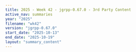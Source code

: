 ```yaml
---
title: 2025 - Week 42 - jgrpp-0.67.0 - 3rd Party Content
active_nav: summaries
year: "2025"
filename: "wk42"
version: "jgrpp-0.67.0"
start_date: "2025-10-13"
end_date: "2025-10-19"
layout: "summary_content"
---
```

